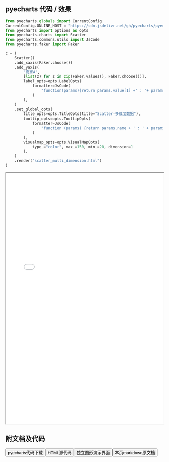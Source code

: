
## pyecharts 代码 / 效果

```python
from pyecharts.globals import CurrentConfig
CurrentConfig.ONLINE_HOST = "https://cdn.jsdelivr.net/gh/pyecharts/pyecharts-assets@latest/assets/"
from pyecharts import options as opts
from pyecharts.charts import Scatter
from pyecharts.commons.utils import JsCode
from pyecharts.faker import Faker

c = (
    Scatter()
    .add_xaxis(Faker.choose())
    .add_yaxis(
        "商家A",
        [list(z) for z in zip(Faker.values(), Faker.choose())],
        label_opts=opts.LabelOpts(
            formatter=JsCode(
                "function(params){return params.value[1] +' : '+ params.value[2];}"
            )
        ),
    )
    .set_global_opts(
        title_opts=opts.TitleOpts(title="Scatter-多维度数据"),
        tooltip_opts=opts.TooltipOpts(
            formatter=JsCode(
                "function (params) {return params.name + ' : ' + params.value[2];}"
            )
        ),
        visualmap_opts=opts.VisualMapOpts(
            type_="color", max_=150, min_=20, dimension=1
        ),
    )
    .render("scatter_multi_dimension.html")
)

```

<iframe width="100%" height="800px" src="/pyecharts/Scatter/scatter_multi_dimension.html"></iframe>

## 附文档及代码

<a href="https://cdn.jsdelivr.net/gh/wfy-belief/python/docs/pyecharts/Scatter/scatter_multi_dimension.py"><button class="mybutton">pyecharts代码下载</button></a><a href="https://cdn.jsdelivr.net/gh/wfy-belief/python/docs/pyecharts/Scatter/scatter_multi_dimension.html"><button class="mybutton">HTML源代码</button></a><a href="https://python.wfyblog.cn/pyecharts/Scatter/scatter_multi_dimension.html"><button class="mybutton">独立图形演示界面</button></a><a href="https://cdn.jsdelivr.net/gh/wfy-belief/python/docs/pyecharts/Scatter/scatter_multi_dimension.md"><button class="mybutton">本页markdown原文档</button></a>
